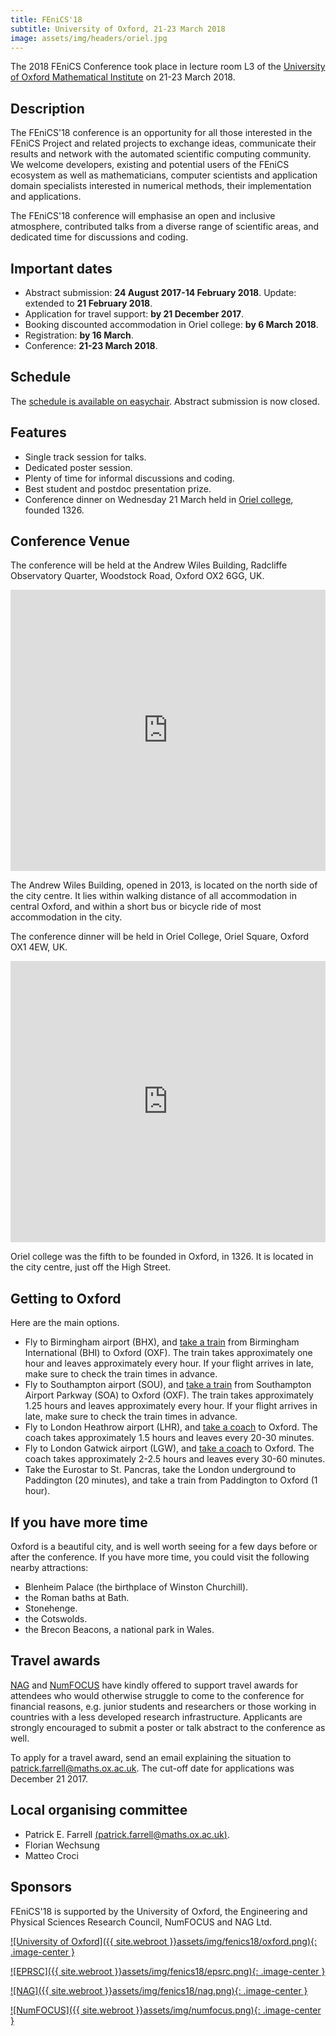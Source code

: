 ```yaml
---
title: FEniCS'18
subtitle: University of Oxford, 21-23 March 2018
image: assets/img/headers/oriel.jpg
---
```

The 2018 FEniCS Conference took place in lecture room L3 of the [University of Oxford Mathematical Institute](http://www.maths.ox.ac.uk) on 21-23 March 2018.

## Description
The FEniCS'18 conference is an opportunity for all those interested in the FEniCS Project and related projects to exchange ideas, communicate their results and network with the automated scientific computing community. We welcome developers, existing and potential users of the FEniCS ecosystem as well as mathematicians, computer scientists and application domain specialists interested in numerical methods, their implementation and applications.

The FEniCS'18 conference will emphasise an open and inclusive atmosphere, contributed talks from a diverse range of scientific areas, and dedicated time for discussions and coding.

## Important dates

- Abstract submission: **24 August 2017-14 February 2018**. Update: extended to **21 February 2018**.
- Application for travel support: **by 21 December 2017**.
- Booking discounted accommodation in Oriel college: **by 6 March 2018**.
- Registration: **by 16 March**.
- Conference: **21-23 March 2018**.

## Schedule
The [schedule is available on easychair](http://easychair.org/smart-program/FEniCS18/). Abstract submission is now closed.

## Features

- Single track session for talks.
- Dedicated poster session.
- Plenty of time for informal discussions and coding.
- Best student and postdoc presentation prize.
- Conference dinner on Wednesday 21 March held in [Oriel college](http://www.oriel.ox.ac.uk), founded 1326.

## Conference Venue
The conference will be held at the Andrew Wiles Building, Radcliffe Observatory Quarter, Woodstock Road, Oxford OX2 6GG, UK.

<iframe loading="lazy" style="border: 0;" src="https://www.google.com/maps/embed/v1/place?q=Mathematical+Institute+Oxford&amp;zoom=14&amp;key=AIzaSyC-acu8l9xcDppefWI9_yvfO4Xk7H0Ohhw" allowfullscreen="allowfullscreen" width="100%" height="450" frameborder="0"><br />
</iframe>

The Andrew Wiles Building, opened in 2013, is located on the north side of the city centre. It lies within walking distance of all accommodation in central Oxford, and within a short bus or bicycle ride of most accommodation in the city.

The conference dinner will be held in Oriel College, Oriel Square, Oxford OX1 4EW, UK.

<iframe loading="lazy" style="border: 0;" src="https://www.google.com/maps/embed/v1/place?q=Oriel+College+Oxford&amp;zoom=14&amp;key=AIzaSyC-acu8l9xcDppefWI9_yvfO4Xk7H0Ohhw" allowfullscreen="allowfullscreen" width="100%" height="450" frameborder="0"><br />
</iframe>

Oriel college was the fifth to be founded in Oxford, in 1326. It is located in the city centre, just off the High Street.

## Getting to Oxford
Here are the main options.

- Fly to Birmingham airport (BHX), and <a href="https://www.crosscountrytrains.co.uk/">take a train</a> from Birmingham International (BHI) to Oxford (OXF). The train takes approximately one hour and leaves approximately every hour. If your flight arrives in late, make sure to check the train times in advance.
- Fly to Southampton airport (SOU), and <a href="https://www.crosscountrytrains.co.uk/">take a train</a> from Southampton Airport Parkway (SOA) to Oxford (OXF). The train takes approximately 1.25 hours and leaves approximately every hour. If your flight arrives in late, make sure to check the train times in advance.
- Fly to London Heathrow airport (LHR), and <a href="https://airline.oxfordbus.co.uk/">take a coach</a> to Oxford. The coach takes approximately 1.5 hours and leaves every 20-30 minutes.
- Fly to London Gatwick airport (LGW), and <a href="https://airline.oxfordbus.co.uk/">take a coach</a> to Oxford. The coach takes approximately 2-2.5 hours and leaves every 30-60 minutes.
- Take the Eurostar to St. Pancras, take the London underground to Paddington (20 minutes), and take a train from Paddington to Oxford (1 hour).

## If you have more time
Oxford is a beautiful city, and is well worth seeing for a few days before or after the conference. If you have more time, you could visit the following nearby attractions:

- Blenheim Palace (the birthplace of Winston Churchill).
- the Roman baths at Bath.
- Stonehenge.
- the Cotswolds.
- the Brecon Beacons, a national park in Wales.

## Travel awards
[NAG](http://www.nag.co.uk) and [NumFOCUS](http://www.numfocus.org) have kindly offered to support travel awards for attendees who would otherwise struggle to come to the conference for financial reasons, e.g. junior students and researchers or those working in countries with a less developed research infrastructure. Applicants are strongly encouraged to submit a poster or talk abstract to the conference as well.

To apply for a travel award, send an email explaining the situation to <a href="mailto:patrick.farrell@maths.ox.ac.uk">patrick.farrell@maths.ox.ac.uk</a>. The cut-off date for applications was December 21 2017.

## Local organising committee

- Patrick E. Farrell [(patrick.farrell@maths.ox.ac.uk)](mailto:patrick.farrell@maths.ox.ac.uk).
- Florian Wechsung
- Matteo Croci

## Sponsors
FEniCS'18 is supported by the University of Oxford, the Engineering and Physical Sciences Research Council, NumFOCUS and NAG Ltd.

[![University of Oxford]({{ site.webroot }}assets/img/fenics18/oxford.png){: .image-center }](https://www.ox.ac.uk/)

[![EPRSC]({{ site.webroot }}assets/img/fenics18/epsrc.png){: .image-center }](https://www.epsrc.ac.uk/)

[![NAG]({{ site.webroot }}assets/img/fenics18/nag.png){: .image-center }](https://www.nag.co.uk/)

[![NumFOCUS]({{ site.webroot }}assets/img/numfocus.png){: .image-center }](https://www.numfocus.org/)
